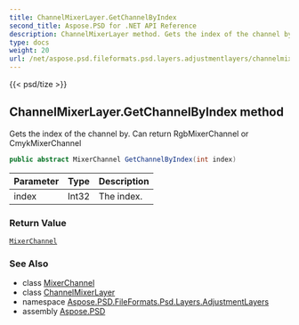 ```yaml
---
title: ChannelMixerLayer.GetChannelByIndex
second_title: Aspose.PSD for .NET API Reference
description: ChannelMixerLayer method. Gets the index of the channel by. Can return RgbMixerChannel or CmykMixerChannel
type: docs
weight: 20
url: /net/aspose.psd.fileformats.psd.layers.adjustmentlayers/channelmixerlayer/getchannelbyindex/
---
```

{{< psd/tize >}}
## ChannelMixerLayer.GetChannelByIndex method

Gets the index of the channel by. Can return RgbMixerChannel or CmykMixerChannel

```csharp
public abstract MixerChannel GetChannelByIndex(int index)
```

| Parameter | Type | Description |
| --- | --- | --- |
| index | Int32 | The index. |

### Return Value

[`MixerChannel`](../../mixerchannel/)

### See Also

* class [MixerChannel](../../mixerchannel/)
* class [ChannelMixerLayer](../)
* namespace [Aspose.PSD.FileFormats.Psd.Layers.AdjustmentLayers](../../channelmixerlayer/)
* assembly [Aspose.PSD](../../../)



